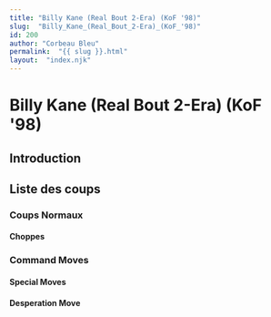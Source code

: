 ```yaml
---
title: "Billy Kane (Real Bout 2-Era) (KoF '98)"
slug:  "Billy_Kane_(Real_Bout_2-Era)_(KoF_'98)"
id: 200
author: "Corbeau Bleu"
permalink:  "{{ slug }}.html"
layout:  "index.njk"
---
```


# Billy Kane (Real Bout 2-Era) (KoF '98)

## Introduction

## Liste des coups

### Coups Normaux

#### Choppes

### Command Moves

#### Special Moves

#### Desperation Move

